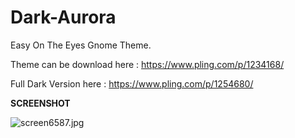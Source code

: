 # Dark-Aurora
Easy On The Eyes Gnome Theme.

Theme can be download here : https://www.pling.com/p/1234168/

Full Dark Version here : https://www.pling.com/p/1254680/



<b>SCREENSHOT</b>

<img src="https://www.cjoint.com/doc/19_11/IKDjnhPgtkR_screen6587.jpg" alt="screen6587.jpg" border="0" />

